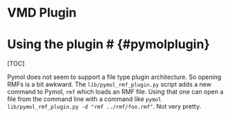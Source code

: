 # VMD Plugin #

# Using the plugin # {#pymolplugin}
[TOC]

Pymol does not seem to support a file type plugin architecture. So
opening RMFs is a bit awkward. The `lib/pymol_rmf_plugin.py` script
adds a new command to Pymol, `rmf` which loads an RMF file. Using that
one can open a file from the command line with a command like `pymol
lib/pymol_rmf_plugin.py -d "rmf ../rmf/foo.rmf"`. Not very pretty.
